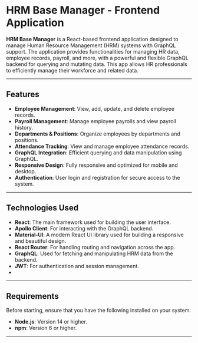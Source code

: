 # HRM Base Manager - Frontend Application

**HRM Base Manager** is a React-based frontend application designed to manage Human Resource Management (HRM) systems with GraphQL support. The application provides functionalities for managing HR data, employee records, payroll, and more, with a powerful and flexible GraphQL backend for querying and mutating data. This app allows HR professionals to efficiently manage their workforce and related data.

---

## Features

- **Employee Management**: View, add, update, and delete employee records.
- **Payroll Management**: Manage employee payrolls and view payroll history.
- **Departments & Positions**: Organize employees by departments and positions.
- **Attendance Tracking**: View and manage employee attendance records.
- **GraphQL Integration**: Efficient querying and data manipulation using GraphQL.
- **Responsive Design**: Fully responsive and optimized for mobile and desktop.
- **Authentication**: User login and registration for secure access to the system.

---

## Technologies Used

- **React**: The main framework used for building the user interface.
- **Apollo Client**: For interacting with the GraphQL backend.
- **Material-UI**: A modern React UI library used for building a responsive and beautiful design.
- **React Router**: For handling routing and navigation across the app.
- **GraphQL**: Used for fetching and manipulating HRM data from the backend.
- **JWT**: For authentication and session management.
- 
---

## Requirements

Before starting, ensure that you have the following installed on your system:

- **Node.js**: Version 14 or higher.
- **npm**: Version 6 or higher.

---
